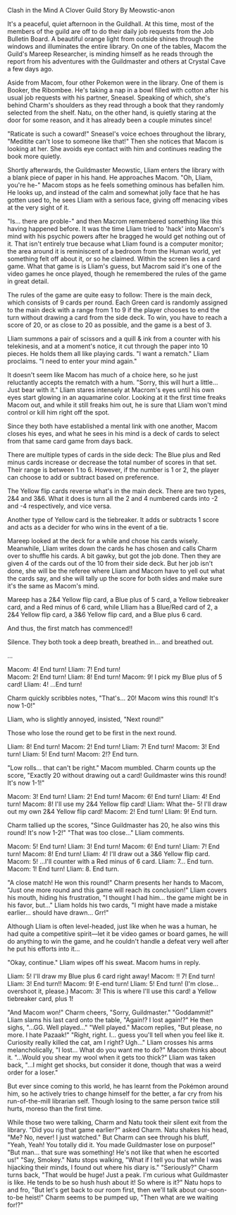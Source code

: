 Clash in the Mind
A Clover Guild Story
By Meowstic-anon

It's a peaceful, quiet afternoon in the Guildhall. At this time, most of the members of the guild are off to do their daily job requests from the Job Bulletin Board. A beautiful orange light from outside shines through the windows and illuminates the entire library. On one of the tables, Macom the Guild's Mareep Researcher, is minding himself as he reads through the report from his adventures with the Guildmaster and others at Crystal Cave a few days ago. 

Aside from Macom, four other Pokemon were in the library. One of them is Booker, the Ribombee. He's taking a nap in a bowl filled with cotton after his usual job requests with his partner, Sneasel. Speaking of which, she's behind Charm's shoulders as they read through a book that they randomly selected from the shelf. Natu, on the other hand, is quietly staring at the door for some reason, and it has already been a couple minutes since!

"Raticate is such a coward!" Sneasel's voice echoes throughout the library, "Meditite can't lose to someone like that!" Then she notices that Macom is looking at her. She avoids eye contact with him and continues reading the book more quietly. 

Shortly afterwards, the Guildmaster Meowstic, Lliam enters the library with a blank piece of paper in his hand. He approaches Macom. "Oh, Lliam, you're he-" Macom stops as he feels something ominous has befallen him. He looks up, and instead of the calm and somewhat jolly face that he has gotten used to, he sees Lliam with a serious face, giving off menacing vibes at the very sight of it. 

"Is... there are proble-" and then Macrom remembered something like this having happened before. It was the time Lliam tried to 'hack' into Macom's mind with his psychic powers after he bragged he would get nothing out of it. That isn't entirely true because what Lliam found is a computer monitor; the area around it is reminiscent of a bedroom from the Human world, yet something felt off about it, or so he claimed. Within the screen lies a card game. What that game is is Lliam's guess, but Macrom said it's one of the video games he once played, though he remembered the rules of the game in great detail. 

The rules of the game are quite easy to follow: There is the main deck, which consists of 9 cards per round. Each Green card is randomly assigned to the main deck with a range from 1 to 9 if the player chooses to end the turn without drawing a card from the side deck. To win, you have to reach a score of 20, or as close to 20 as possible, and the game is a best of 3.

Lliam summons a pair of scissors and a quill & ink from a counter with his telekinesis, and at a moment's notice, it cut through the paper into 10 pieces. He holds them all like playing cards. "I want a rematch." Lliam proclaims. "I need to enter your mind again."

It doesn't seem like Macom has much of a choice here, so he just reluctantly accepts the rematch with a hum. "Sorry, this will hurt a little... Just bear with it." Lliam stares intensely at Macrom's eyes until his own eyes start glowing in an aquamarine color. Looking at it the first time freaks Macom out, and while it still freaks him out, he is sure that Lliam won't mind control or kill him right off the spot.

Since they both have established a mental link with one another, Macom closes his eyes, and what he sees in his mind is a deck of cards to select from that same card game from days back.  

There are multiple types of cards in the side deck:
The Blue plus and Red minus cards increase or decrease the total number of scores in that set. Their range is between 1 to 6. However, if the number is 1 or 2, the player can choose to add or subtract based on preference.

The Yellow flip cards reverse what's in the main deck. There are two types, 2&4 and 3&6. What it does is turn all the 2 and 4 numbered cards into -2 and -4 respectively, and vice versa. 

Another type of Yellow card is the tiebreaker. It adds or subtracts 1 score and acts as a decider for who wins in the event of a tie. 

Mareep looked at the deck for a while and chose his cards wisely. Meanwhile, Lliam writes down the cards he has chosen and calls Charm over to shuffle his cards. A bit gawky, but got the job done. Then they are given 4 of the cards out of the 10 from their side deck. But her job isn't done, she will be the referee where Lliam and Macom have to yell out what the cards say, and she will tally up the score for both sides and make sure it's the same as Macom's mind.

Mareep has a 2&4 Yellow flip card, a Blue plus of 5 card, a Yellow tiebreaker card, and a Red minus of 6 card, while Llliam has a Blue/Red card of 2, a 2&4 Yellow flip card, a 3&6 Yellow flip card, and a Blue plus 6 card. 

And thus, the first match has commenced!!

Silence. They both took a deep breath, breathed in... and breathed out.

...

Macom: 4! End turn!
Lliam: 7! End turn!                 
Macom: 2! End turn!
Lliam: 8! End turn!
Macom: 9! I pick my Blue plus of 5 card!
Lliam: 4! ...End turn!

Charm quickly scribbles notes, "That's... 20! Macom wins this round! It's now 1-0!"

Lliam, who is slightly annoyed, insisted, "Next round!"

Those who lose the round get to be first in the next round. 

Lliam: 8! End turn!
Macom: 2! End turn!
Lliam: 7! End turn!
Macom: 3! End turn!
Lliam: 5! End turn!
Macom: 2!? End turn.

"Low rolls... that can't be right." Macom mumbled.
Charm counts up the score, "Exactly 20 without drawing out a card! Guildmaster wins this round! It's now 1-1!"     

Macom: 3! End turn!
Lliam: 2! End turn!
Macom: 6! End turn!
Lliam: 4! End turn!
Macom: 8! I'll use my 2&4 Yellow flip card! 
Lliam: What the- 5! I'll draw out my own 2&4 Yellow flip card!
Macom: 2! End turn!
Lliam: 9! End turn. 

Charm tallied up the scores, "Since Guildmaster has 20, he also wins this round! It's now 1-2!" 
"That was too close..." Lliam comments. 

Macom: 5! End turn!
Lliam: 3! End turn!
Macom: 6! End turn!
Lliam: 7! End turn!
Macom: 8! End turn!
Lliam: 4! I'll draw out a 3&6 Yellow flip card.
Macom: 5! ...I'll counter with a Red minus of 6 card. 
Lliam: 7... End turn. 
Macom: 1! End turn!
Lliam: 8. End turn.

"A close match! He won this round!" Charm presents her hands to Macom, "Just one more round and this game will reach its conclusion!"
Lliam covers his mouth, hiding his frustration, "I thought I had him... the game might be in his favor, but..."
Lliam holds his two cards, "I might have made a mistake earlier... should have drawn... Grr!"

Although Lliam is often level-headed, just like when he was a human, he had quite a competitive spirit—let it be video games or board games, he will do anything to win the game, and he couldn't handle a defeat very well after he put his efforts into it...

"Okay, continue." Lliam wipes off his sweat.
Macom hums in reply. 

Lliam: 5! I'll draw my Blue plus 6 card right away!
Macom: !! 7! End turn!
Lliam: 3! End turn!!
Macom: 9! E-end turn!
Lliam: 5! End turn! (I'm close... overshoot it, please.) 
Macom: 3! This is where I'll use this card! a Yellow tiebreaker card, plus 1! 

"And Macom won!" Charm cheers, "Sorry, Guildmaster."
"Goddammit!" Lliam slams his last card onto the table, "Again!? I lost again!?" He then sighs, "...GG. Well played..."
"Well played." Macom replies, "But please, no more. I hate Pazaak!"
"Right, right. I... guess you'll tell when you feel like it. Curiosity really killed the cat, am I right? Ugh..." Lliam crosses his arms melancholically, "I lost... What do you want me to do?"
Macom thinks about it. "...Would you shear my wool when it gets too thick?"
Lliam was taken back, "...I might get shocks, but consider it done, though that was a weird order for a loser."

But ever since coming to this world, he has learnt from the Pokémon around him, so he actively tries to change himself for the better, a far cry from his run-of-the-mill librarian self. Though losing to the same person twice still hurts, moreso than the first time. 

While those two were talking, Charm and Natu took their silent exit from the library. 
"Did you rig that game earlier?" asked Charm. 
Natu shakes his head, "Me? No, never! I just watched."
But Charm can see through his bluff, "Yeah, Yeah! You totally did it. You made Guildmaster lose on purpose!"
"But man... that sure was something! He's not like that when he escorted us!"
"Say, Smokey." Natu stops walking, "What if I tell you that while I was hijacking their minds, I found out where his diary is." 
"Seriously?" Charm turns back, "That would be huge! Just a peak. I'm curious what Guildmaster is like. He tends to be so hush hush about it! So where is it?"
Natu hops to and fro, "But let's get back to our room first, then we'll talk about our-soon-to-be heist!"
Charm seems to be pumped up, "Then what are we waiting for!?"